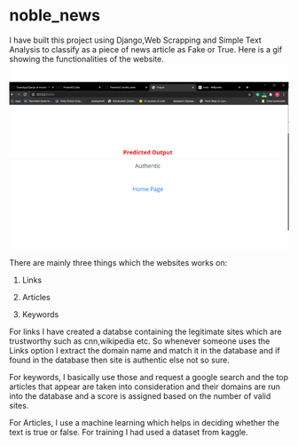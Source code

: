 # noble_news

I have built this project using Django,Web Scrapping and Simple Text Analysis to classify as a piece of news article as Fake or True.
Here is a gif showing the functionalities of the website.
![gif.gif](gif.gif)

There are mainly three things which the websites works on:

1. Links

2. Articles

3. Keywords

For links I have created a databse containing the legitimate sites which are trustworthy such as cnn,wikipedia etc. So whenever someone uses the Links option I extract the domain name and match it in the database and if found in the database then site is authentic else not so sure.

For keywords, I basically use those and request a google search and the top articles that appear are taken into consideration and their domains are run into the database and a score is assigned based on the number of valid sites.

For Articles, I use a machine learning which helps in deciding whether the text is true or false. For training I had used a dataset from kaggle.
